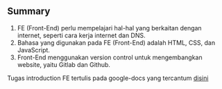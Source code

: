 ## Summary 

1. FE (Front-End) perlu mempelajari hal-hal yang berkaitan dengan internet, seperti cara kerja internet dan DNS.
2. Bahasa yang digunakan pada FE (Front-End) adalah HTML, CSS, dan JavaScript.
3. Front-End menggunakan version control untuk mengembangkan website, yaitu Gitlab dan Github.

Tugas introduction FE tertulis pada google-docs yang tercantum [disini](https://docs.google.com/document/d/157LW7LIiJ1QJlciWMA5pMAbm9kjQIJh_YG7uL2oW55s/edit) 
